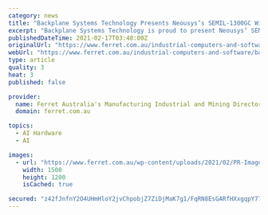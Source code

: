```yaml
---
category: news
title: "Backplane Systems Technology Presents Neousys’s SEMIL-1300GC Wide-temperature Fanless GPU Computer with M12 Connectors for Rugged Applications"
excerpt: "Backplane Systems Technology is proud to present Neousys’ SEMIL-1300GC Series, which is inclusive of a wide-temperature fanless GPU Computer supporting"
publishedDateTime: 2021-02-17T03:48:00Z
originalUrl: "https://www.ferret.com.au/industrial-computers-and-software/backplane-systems-technology-presents-neousyss-semil-1300gc-wide-temperature-fanless-gpu-computer-with-m12-connectors-for-rugged-applications/"
webUrl: "https://www.ferret.com.au/industrial-computers-and-software/backplane-systems-technology-presents-neousyss-semil-1300gc-wide-temperature-fanless-gpu-computer-with-m12-connectors-for-rugged-applications/"
type: article
quality: 3
heat: 3
published: false

provider:
  name: Ferret Australia's Manufacturing Industrial and Mining Directory
  domain: ferret.com.au

topics:
  - AI Hardware
  - AI

images:
  - url: "https://www.ferret.com.au/wp-content/uploads/2021/02/PR-Image-SEMIL-1300GC.jpg"
    width: 1500
    height: 1200
    isCached: true

secured: "z42fJnfnY2O4UHmHloY2jvChpobjZ7ZiDjMaK7g1/FqRN8EsGARfHXxgqpY77gIMT+24nvkbpIYhMbdS5J446vAdJX79pDAUMFeueH01L6gXjlkZEsvqofra4oUW3hfnzT7kQ4v6/eS+On3PgOCTtfKFXBEb1r27Fu+qEIHIQir2fac7LXLmXJoGiMqzKxxPD3/YFqUaPRgLxSffnwKAsh6vC5bJj+umeJ6yTYUBRijwiXwQH//bzc4BnxVnoSsH8zv5yJiplZ60xzVaYiv7LevUitftRK67Bvtjg2BY16L3+lJtM+NwIORX2WDHfT7Cx5k1arW8b6xomgHSsFiFB44EBSSkcAc2z8bSwaF7jnQ=;9VRLG95PXxQ33cTeoQNDsQ=="
---
```


